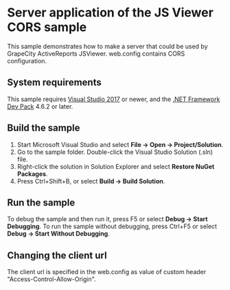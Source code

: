 # Server application of the JS Viewer CORS sample

This sample demonstrates how to make a server that could be used by GrapeCity ActiveReports JSViewer. web.config contains CORS configuration.

## System requirements

This sample requires
[Visual Studio 2017](https://visualstudio.microsoft.com/vs/) or newer, and
the [.NET Framework Dev Pack](https://www.microsoft.com/net/download) 4.6.2 or later.

## Build the sample

1. Start Microsoft Visual Studio and select **File → Open →
   Project/Solution**.
2. Go to the sample folder. Double-click the Visual Studio Solution (.sln)
   file.
3. Right-click the solution in Solution Explorer and select **Restore NuGet
   Packages**.
4. Press Ctrl+Shift+B, or select **Build → Build Solution**.

## Run the sample

To debug the sample and then run it, press F5 or select **Debug → Start
Debugging**. To run the sample without debugging, press Ctrl+F5 or select
**Debug → Start Without Debugging**.

## Changing the client url

The client url is specified in the web.config as value of custom header "Access-Control-Allow-Origin".